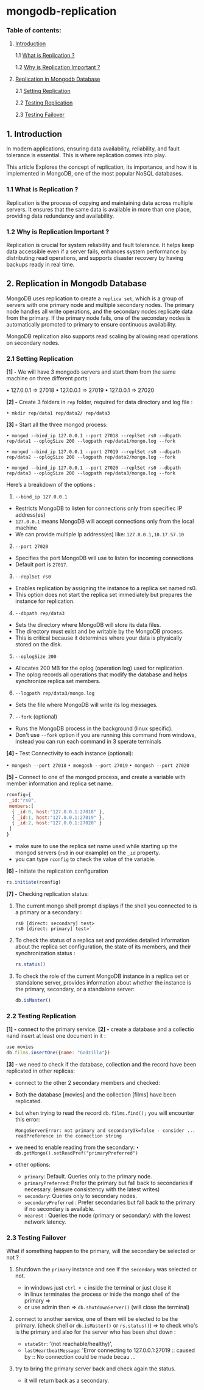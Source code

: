 # mongodb-replication

### <a name="content">Table of contents:</a>

1. [Introduction](#intro)

    1.1 [What is Replication ?](#rep)

    1.2 [Why is Replication Important ?](#imp)

2. [Replication in Mongodb Database](#rep_mongo)

    2.1 [Setting Replication](#set)
    
    2.2 [Testing Replication](#test)
   
    2.3 [Testing Failover](#failover)

## <a name="intro">1. Introduction</a>

In modern applications, ensuring data availability, reliability, and fault tolerance is essential. This is where replication comes into play.

This article Explores the concept of replication, its importance, and how it is implemented in MongoDB, one of the most popular NoSQL databases.

### <a name="rep">1.1 What is Replication ?</a>

Replication is the process of copying and maintaining data across multiple servers. It ensures that the same data is available in more than one place, providing data redundancy and availability.

### <a name="imp">1.2 Why is Replication Important ?</a>

Replication is crucial for system reliability and fault tolerance. It helps keep data accessible even if a server fails, enhances system performance by distributing read operations, and supports disaster recovery by having backups ready in real time.

## <a name="rep_mongo">2. Replication in Mongodb Database</a>

MongoDB uses replication to create a `replica set`, which is a group of servers with one primary node and multiple secondary nodes. The primary node handles all write operations, and the secondary nodes replicate data from the primary. If the primary node fails, one of the secondary nodes is automatically promoted to primary to ensure continuous availability. 

MongoDB replication also supports read scaling by allowing read operations on secondary nodes.

### <a name="set">2.1 Setting Replication</a>

**[1] -**  We will have 3 mongodb servers and start them from the same machine on three different ports :

• 127.0.0.1 => 27018
• 127.0.0.1 => 27019
• 127.0.0.1 => 27020

**[2] -**  Create 3 folders in `rep` folder, required for data directory and log file :

`• mkdir rep/data1 rep/data2/ rep/data3`

**[3] -** Start all the three mongod process:

`• mongod --bind_ip 127.0.0.1 --port 27018 --replSet rs0 --dbpath rep/data1 --oplogSize 200 --logpath rep/data1/mongo.log --fork`

`• mongod --bind_ip 127.0.0.1 --port 27019 --replSet rs0 --dbpath rep/data2 --oplogSize 200 --logpath rep/data2/mongo.log --fork`

`• mongod --bind_ip 127.0.0.1 --port 27020 --replSet rs0 --dbpath rep/data3 --oplogSize 200 --logpath rep/data3/mongo.log --fork`


Here’s a breakdown of the options :

1. `--bind_ip 127.0.0.1`
- Restricts MongoDB to listen for connections only from specifiec IP address(es)
- `127.0.0.1` means MongoDB will accept connections only from the local machine
- We can provide multiple Ip address(es) like: `127.0.0.1,10.17.57.10`

2. `--port 27020`
- Specifies the port MongoDB will use to listen for incoming connections 
- Default port is `27017`.

3. `--replSet rs0`
- Enables replication by assigning the instance to a replica set named rs0.
- This option does not start the replica set immediately but prepares the instance for replication.

4. `--dbpath rep/data3`
- Sets the directory where MongoDB will store its data files.
- The directory must exist and be writable by the MongoDB process.
- This is critical because it determines where your data is physically stored on the disk.

5. `--oplogSize 200`
- Allocates 200 MB for the oplog (operation log) used for replication.
- The oplog records all operations that modify the database and helps synchronize replica set members.

6. `--logpath rep/data3/mongo.log`
- Sets the file where MongoDB will write its log messages.

7. `--fork` (optional)
- Runs the MongoDB process in the background (linux specific).
- Don't use `--fork` option if you are running this command from windows, instead you can run each command in 3 sperate terminals

**[4] -** Test Connectivity to each instance (optional):

`• mongosh --port 27018`
`• mongosh --port 27019`
`• mongosh --port 27020`


**[5] -** Connect to one of the mongod process, and create a variable with member information and replica set name. 

```js
rconfig={
 _id:"rs0",
 members:[
  { _id:0, host:"127.0.0.1:27018" },
  { _id:1, host:"127.0.0.1:27019" },
  { _id:2, host:"127.0.0.1:27020" }
 ]
}
```
- make sure to use the replica set name used while starting up the mongod servers (`rs0` in our example) on the `_id` property.
- you can type `rconfig` to check the value of the variable.

**[6] -** Initiate the replication configuration
```js
rs.initiate(rconfig)
```

**[7] -** Checking replication status:

1. The current mongo shell prompt displays if the shell you connected to is a primary or a secondary :

   ```
   rs0 [direct: secondary] test>
   rs0 [direct: primary] test>`
   ```

2. To check the status of a replica set and provides detailed information about the replica set configuration, the state of its members, and their synchronization status :

   ```js
   rs.status()
   ```

3. To  check the role of the current MongoDB instance in a replica set or standalone server, provides information about whether the instance is the primary, secondary, or a standalone server:

   ```js
   db.isMaster()
   ```


### <a name="test">2.2 Testing Replication</a>

**[1] -** connect to the primary service.
**[2] -** create a database and a collectio nand insert at least one document in it : 
```js
use movies
db.films.insertOne({name: "Godzilla"})
```
**[3] -** we need to check if the database, collection and the record have been replicated in other replicas:

- connect to the other 2 secondary members and checked:
- Both the database [movies] and the collection [films] have been replicated.
- but when trying to read the record `db.films.find();`  you will encounter this error:

  `
  MongoServerError: not primary and secondaryOk=false - consider ... readPreference in the connection string
  `
-  we need to enable reading from the secondary:
`
• db.getMongo().setReadPref("primaryPreferred")
`
- other options:
   - `primary`: Default. Queries only to the primary node.
   - `primaryPreferred`: Prefer the primary but fall back to secondaries if necessary. (ensure consistency with the latest writes)
   - `secondary`: Queries only to secondary nodes.
   - `secondaryPreferred` : Prefer secondaries but fall back to the primary if no secondary is available.
  - `nearest` : Queries the node (primary or secondary) with the lowest network latency.

### <a name="failover">2.3 Testing Failover</a> 

What if something happen to the primary, will the secondary be selected or not ?
1.  Shutdown the `primary` instance and see if the `secondary` was selected or not.
    - in windows just `ctrl + c` inside the terminal or just close it
    - in linux terminates the process or inide the mongo shell of the primary => 
    - or use admin then => `db.shutdownServer()` (will close the terminal)

2. connect to another service, one of them will be elected to be the primary. (check shell or `db.isMaster()` or `rs.status()`) => to check who's is the primary and also for the server who has been shut down :

   - `stateStr`: '(not reachable/healthy)',
   - `lastHeartbeatMessage`: 'Error connecting to 127.0.0.1:27019 :: caused by :: No connection could be made becau ...

3. try to bring the primary server back and check again the status.
   - it will return back as a secondary.
